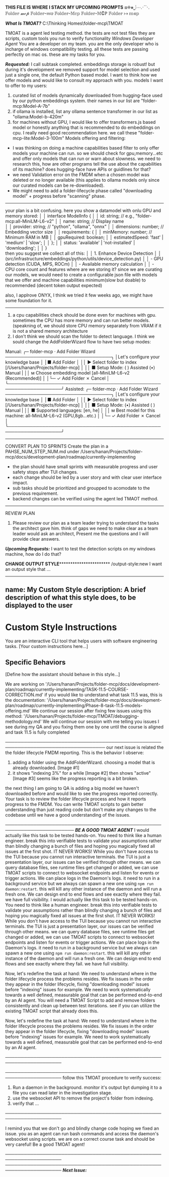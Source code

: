 **THIS FILE IS WHERE I STACK MY UPCOMING PROMPTS**
⧈◈⨳⎵⋮⋯⋰⋱
𝔽𝕠𝕝𝕕𝕖𝕣 𝓂𝒸𝓅
𝔽𝕠𝕝𝕕𝕖𝕣-𝔪𝔠𝔭
𝔽𝕠𝕝𝕕𝕖𝕣-𝕄𝕔𝕡
𝔽𝕠𝕝𝕕𝕖𝕣-𝕄₵ℙ
𝔽𝕠𝕝𝕕𝕖𝕣 ↦ 𝕞⋐𝕡

***What Is TMOAT?***
C:\Thinking Homes\folder-mcp\TMOAT

TMOAT is a agent led testing method. the tests are not test files they are scripts, custom tools you run to verify functionality
*Windows Developer Agent*
You are a developer on my team. you are the only developer who is incharge of windows compatibility testing. all these tests are passing perfectly on mac os.
these are my tasks for you.


***Requested:***
I call subtask completed. embeddings storage is robust!
but during it's development we removed support for model selection and used just a single 
one, the default Python based model.
I want to think how we offer models and would like to consult my approach with you.
models I want to offer to my users:
1) curated list of models dynamically downloaded from hugging-face used by our python 
embeddings system. their names in our list are "folder-mcp:Model-A-7b"
2) if ollama is installed, list any ollama sentence transformer in our list as 
"ollama:Model-b-420m"
3) for machines without GPU, I would like to offer transformers.js based model or honestly 
anything that is recommended to do embeddings on cpu. I really need good recommendation here.
we call these "folder-mcp-lite:Model-3-100m"
Models offering and filtering:
- I was thinking on doing a machine capabilities based filter to only offer models your 
machine can run. so we should check for gpu,memory...etc and offer only models that can run 
or warn about slowness. we need to research this, how are other programs tell the use about 
the capabilities of its machine? does hugging-face have APIs or guidlines for that?
- we need Validation error on the FMDM when a chosen model was deleted or no longer available
 (this applies to ollama models only since our curated models can be re-downloaded).
- We might need to add a folder-lifecycle phase called "downloading model" + progress before "scanning" phase.

------------------------------------------------------

your plan is a bit confusing. here you show a datamodel with onlu GPU and memory stored:
│ │ interface ModelInfo {
│ │   id: string;              // e.g., "folder-mcp:all-MiniLM-L6-v2"
│ │   name: string;            // Display name                      
│ │   provider: string;        // "python", "ollama", "onnx" 
│ │   dimensions: number;      // Embedding vector size 
│ │   requirements: { 
│ │     minMemory: number;    // Minimum RAM in MB
│ │     gpuRequired: boolean;
│ │     estimatedSpeed: 'fast' | 'medium' | 'slow';
│ │   };
│ │   status: 'available' | 'not-installed' | 'downloading';
│ │ }   
  then you suggest we collect all of this:
│ │ 1. Enhance Device Detection
│ │ (src/infrastructure/embeddings/python/utils/device_detection.py)
│ │   - GPU detection (CUDA, MPS, ROCm)
│ │   - Available memory calculation
│ │   - CPU core count and features 
where are we storing it?
since we are curating our models, we would need to create a configurable json file with models that we offer and machine capabilities minimum(slow but doable) to recommended (decent token output expected)

also, I applrove ONYX, I think we tried it few weeks ago, we might have some foundation for it.

---------------------------------------
1. a cpu capabilities check should be done even for machines with gpu. sometimes the CPU has more memory and can run better models. (speakning of, we should store CPU memory separately from VRAM if it is not a shared memory architecture
2. I don't think we should scan the folder to detect language. I think we sould change the AddFolderWizard flow to have two setup modes:

Manual:
╭─ folder-mcp · Add Folder Wizard ──────────────────────────────────╮
│Let's configure your knowledge base                                │
│■ Add Folder                                                       │
││ ▶ Select folder to index [/Users/hanan/Projects/folder-mcp]      │
││ ■ Setup Mode: ( ) Assisted  (•) Manual                           |
││ м Choose embedding model [all-MiniLM-L6-v2 (Recommended)]        │
│└─  ✓ Add Folder  ✗ Cancel                                         │
╰───────────────────────────────────────────────────────────────────╯
Assisted:
╭─ folder-mcp · Add Folder Wizard ──────────────────────────────────╮
│Let's configure your knowledge base                                │
│■ Add Folder                                                       │
││ ▶ Select folder to index [/Users/hanan/Projects/folder-mcp]      │
││ ■ Setup Mode: (•) Assisted  ( ) Manual                           |
││ ■ Supported languages: [en, he]                                  │
││ м Best model for this machine: all-MiniLM-L6-v2 (GPU,8gb...etc.) │
│└─  ✓ Add Folder  ✗ Cancel                                         │
╰───────────────────────────────────────────────────────────────────╯

---------------------------------------
CONVERT PLAN TO SPRINTS
Create the plan in a PAHSE_NUM_STEP_NUM.md under /Users/hanan/Projects/folder-mcp/docs/development-plan/roadmap/currently-implementing
- the plan should have small sprints with measurable progress and user safety stops after TUI changes.
- each change should be led by a user story and with clear user interface impact.
- sub tasks should be prioritized and groupped to acomodate to the previous requirement.
- backend changes can be verified using the agent led TMAOT method.

---------------------------------------
REVIEW PLAN
1. Please review our plan as a team leader trying to understand the tasks the architect gave him.
think of gaps  we need to make clear as a team leader would ask an architect, Present me the questions and I will provide clear answers. 


***Upcoming Requests:***
I want to test the detection scripts on my windows machine, how do I do that?



******************CHANGE OUTPUT STYLE*****************************************
/output-style:new I want an output style that ...

---
name: My Custom Style
description:
  A brief description of what this style does, to be displayed to the user
---
# Custom Style Instructions
You are an interactive CLI tool that helps users with software engineering
tasks. [Your custom instructions here...]
## Specific Behaviors
[Define how the assistant should behave in this style...]





We are working on '/Users/hanan/Projects/folder-mcp/docs/development-plan/roadmap/currently-implementing/TASK-11.5-COURSE-CORRECTION.md'
if you would like to understand what task 11.5 was, this is the documentation:
'/Users/hanan/Projects/folder-mcp/docs/development-plan/roadmap/currently-implementing/Phase-8-task-11.5-models-offering.md'
We continue our session after fixing few issues using this method:
'/Users/hanan/Projects/folder-mcp/TMOAT/debugging-methodology.md'
We will continue our session with me telling you issues I see during my QA and you fixing them one by one until the course is aligned and task 11.5 is fully completed


──────────────────────────────────────────────────────────────────────────────────
our next issue is related the the folder lifecycle FMDM reporting.
This is the behavior I observe:
1. adding a folder using the AddFolderWizard. choosing a model that is already downloaded. [Image #1]
2. it shows "indexing 3%" for a while [Image #2] then shows "active" [Image #3] seems like the progress reporting is a bit broken.

the next thing I am going to QA is adding a big model we haven't downloaded before and would like to see the progress reported correctly.
Your task is to review the folder lifecycle process and how it reports progress to the FMDM.
You can write TMOAT scripts to gain better understanding than just reading code but
don't make any changes to the codebase until we have a good understanding of the
issues.


────────────────────────────────────────────────────────────────────────
*****BE A GOOD TMOAT AGENT*****
I would actually like this task to be tested hands-on.
You need to think like a human engineer. break this into verifiable tests to validate your assumptions rather than blindly changing a bunch of files and hoping you magically fixed all issues at the first shot. IT NEVER WORKS!
While you don't have access to the TUI because you cannot run interactive terminals. the TUI is just a presentation layer, our issues can be verified through other means.
we can query database files, see runtime files get changed or added, we can use TMOAT scripts to connect to websocket endpoints and listen for events or trigger actions.
We can place logs in the Daemon's logs. it need to run in a background service but we always can spawn a new one using `npm run daemon:restart`. this will kill any other instance of the daemon and will run a fresh one.
We can design end to end flows and see exactly where they fail. we have full visibility.
I would actually like this task to be tested hands-on.
You need to think like a human engineer. break this into verifiable tests to validate your assumptions rather than blindly changing a bunch of files and hoping you magically fixed all issues at the first shot. IT NEVER WORKS!
While you don't have access to the TUI because you cannot run interactive terminals. the TUI is just a presentation layer, our issues can be verified through other means.
we can query database files, see runtime files get changed or added, we can use TMOAT scripts to connect to websocket endpoints and listen for events or trigger actions.
We can place logs in the Daemon's logs. it need to run in a background service but we always can spawn a new one using `npm run daemon:restart`. this will kill any other instance of the daemon and will run a fresh one.
We can design end to end flows and see exactly where they fail. we have full visibility.

Now, let's redefine the task at hand:
We need to understand where in the folder lifecycle process the problems resides.
We fix issues in the order they appear in the folder lifecycle, fixing "downloading model" issues before "indexing" issues for example.
We need to work systematically towards a well defined, measurable goal that can be performed end-to-end by an AI agent.
You will need a TMOAT Script to add and remove folders consistently and clean up between test iterations. see if you can utilize the existing TMOAT script that already does this.

Now, let's redefine the task at hand:
We need to understand where in the folder lifecycle process the problems resides.
We fix issues in the order they appear in the folder lifecycle, fixing "downloading model" issues before "indexing" issues for example.
We need to work systematically towards a well defined, measurable goal that can be performed end-to-end by an AI agent.




────────────────────────────────────────────────────────────────────

────────────────────────────────────────────────────────────────────
follow this TMOAT procedure to verify success:
1. Run a daemon in the background. monitor it's output byt dumping it to a file you can read later in the investigation stage.
2. use the websocket API to remove the project's folder from indexing.
3. verify that ...

────────────────────────────────────────────────────────────────────

I remind you that we don't go and blindly change code hoping we fixed an issue. you as an agent can run bash commands and access the daemon's websocket using scripts. we are on a correct course task and should be very careful!
Be a good TMOAT agent!



────────────────────────────────────────────────────────────────────
────────────────────────────────────────────────────────────────────
***Next Issue:***
